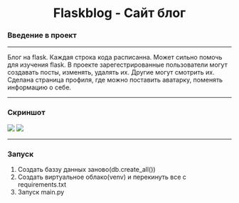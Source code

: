 <h1 align="center">Flaskblog - Сайт блог</h1>
<h3>Введение в проект</h3>
<hr>
<p>Блог на flask. Каждая строка кода расписанна. Может сильно помочь для изучения flask. В проекте зарегестрированные пользователи могут создавать посты, изменять, удалять их. Другие могут смотрить их. Сделана страница профиля, где можно поставить аватарку, поменять информацию о себе.</p>

<hr>

<h3>Скриншот</h3>

<img src="https://user-images.githubusercontent.com/107222527/188509474-c44a7e98-c51f-45b1-bb62-f41faaa7eae3.png" width=''>
<img src="https://user-images.githubusercontent.com/107222527/188509476-94510abb-4cd4-4cf3-8f3c-7f380c438b81.png" width=''>

<hr>

<h3>Запуск</h3>

1. Создать баззу данных заново(db.create_all())
3. Создать виртуальное облако(venv) и перекинуть все с requirements.txt 
4. Запуск main.py
